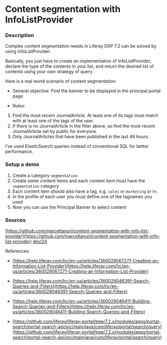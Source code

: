 

# Content segmentation with InfoListProvider

### Description

Complex content segmentation needs in Liferay DXP 7.2 can be solved by using InfoListProvider.

Basically, you just have to create an implementation of InfoListProvider, declare the type of the contents in your list, and return the desired list of contents using your own strategy of query.

Here is a real world scenario of content segmentation:

-   General objective: Find the banner to be displayed in the principal portal page

-   Rules:

1. Find the most recent JournalArticle. At least one of its tags must match with at least one of the tags of the user.
2. If there is no JournalArticle in the filter above, so find the most recent JournalArticle set by public for everyone.
3. Only JournalArticles that have been published in the last 48 hours.

I’ve used ElasticSearch queries instead of conventional SQL for better performance.

### Setup a demo

1. Create a category `segmentation`
1. Create some content items and each content item must have the `segmentation` category
1. Each content item should also have a tag, e.g. `sales` or `marketing` or `hr`.
1. In the profile of each user you must define one of the tagnames you used
1. Now you can use the Principal Banner to select content


### Sources
[https://github.com/marceltanuri/content-segmentation-with-info-list-provider](https://github.com/marceltanuri/content-segmentation-with-info-list-provider)
[dev/24](https://youtu.be/K6uDFo8kilI?t=17827)

References:

-   [https://help.liferay.com/hc/en-us/articles/360029067271-Creating-an-Information-List-Provider](https://help.liferay.com/hc/en-us/articles/360029067271-Creating-an-Information-List-Provider)
    
-   [https://help.liferay.com/hc/en-us/articles/360029046391-Search-Queries-and-Filters](https://help.liferay.com/hc/en-us/articles/360029046391-Search-Queries-and-Filters)
    
-   [https://help.liferay.com/hc/en-us/articles/360029046411-Building-Search-Queries-and-Filters](https://help.liferay.com/hc/en-us/articles/360029046411-Building-Search-Queries-and-Filters)
    
-   [https://github.com/liferay/liferay-portal/tree/7.2.x/modules/apps/portal-search/portal-search-api/src/main/java/com/liferay/portal/search/query](https://github.com/liferay/liferay-portal/tree/7.2.x/modules/apps/portal-search/portal-search-api/src/main/java/com/liferay/portal/search/query)
